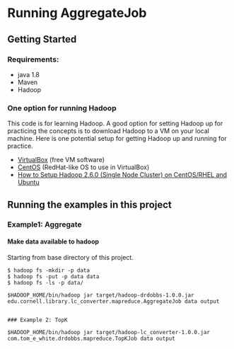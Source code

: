 # Running AggregateJob

## Getting Started

### Requirements:
* java 1.8
* Maven
* Hadoop

### One option for running Hadoop

This code is for learning Hadoop.  A good option for setting Hadoop up for practicing the concepts is to download Hadoop 
to a VM on your local machine.  Here is one potential setup for getting Hadoop up and running for practice.

* [VirtualBox](https://www.virtualbox.org/wiki/Downloads) (free VM software)
* [CentOS](http://mirror.thelinuxfix.com/CentOS/6.6/isos/x86_64/) (RedHat-like OS to use in VirtualBox)
* [How to Setup Hadoop 2.6.0 (Single Node Cluster) on CentOS/RHEL and Ubuntu](http://tecadmin.net/setup-hadoop-2-4-single-node-cluster-on-linux/)


## Running the examples in this project

### Example1: Aggregate

#### Make data available to hadoop

Starting from base directory of this project.
```
$ hadoop fs -mkdir -p data
$ hadoop fs -put -p data data
$ hadoop fs -ls -p data/

$HADOOP_HOME/bin/hadoop jar target/hadoop-drdobbs-1.0.0.jar edu.cornell.library.lc_converter.mapreduce.AggregateJob data output


### Example 2: TopK

$HADOOP_HOME/bin/hadoop jar target/hadoop-lc_converter-1.0.0.jar com.tom_e_white.drdobbs.mapreduce.TopKJob data output